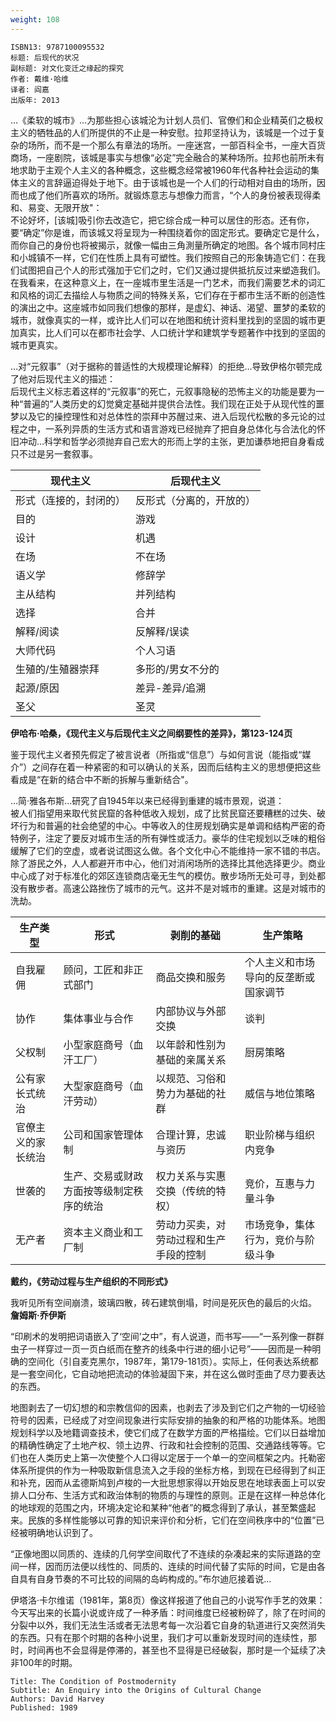 ```yaml
---
weight: 108
---
```


```
ISBN13: 9787100095532
标题: 后现代的状况
副标题: 对文化变迁之缘起的探究
作者: 戴维·哈维
译者: 阎嘉
出版年: 2013
```

…《柔软的城市》…为那些担心该城沦为计划人员们、官僚们和企业精英们之极权主义的牺牲品的人们所提供的不止是一种安慰。拉邦坚持认为，该城是一个过于复杂的场所，而不是一个那么有章法的场所。一座迷宫，一部百科全书，一座大百货商场，一座剧院，该城是事实与想像“必定”完全融合的某种场所。拉邦也前所未有地求助于主观个人主义的各种概念，这些概念经常被1960年代各种社会运动的集体主义的言辞逼迫得处于地下。由于该城也是一个人们的行动相对自由的场所，因而也成了他们所喜欢的场所。就锻炼意志与想像力而言，“个人的身份被表现得柔和、易变、无限开放"：  
不论好坏，[该城]吸引你去改造它，把它综合成一种可以居住的形态。还有你，要“确定”你是谁，而该城又将呈现为一种围绕着你的固定形式。要确定它是什么，而你自己的身份也将被揭示，就像一幅由三角測量所确定的地图。各个城市同村庄和小城镇不一样，它们在性质上具有可塑性。我们按照自己的形象铸造它们：在我们试图把自己个人的形式强加于它们之时，它们又通过提供抵抗反过来塑造我们。在我看来，在这种意义上，在一座城市里生活是一门艺术，而我们需要艺术的词汇和风格的词汇去描绘人与物质之间的特殊关系，它们存在于都市生活不断的创造性的演出之中。这座城市如同我们想像的那样，是虚幻、神话、渴望、噩梦的柔软的城市，就像真实的一样，或许比人们可以在地图和统计资料里找到的坚固的城市更加真实，比人们可以在都市社会学、人口统计学和建筑学专题著作中找到的坚固的城市更真实。

…对“元叙事”（对于据称的普适性的大规模理论解释）的拒绝…导致伊格尔顿完成了他对后现代主义的描述：  
后现代主义标志着这样的“元叙事”的死亡，元叙事隐秘的恐怖主义的功能是要为一种“普遍的”人类历史的幻觉奠定基础并提供合法性。我们现在正处于从现代性的噩梦以及它的操控理性和对总体性的崇拜中苏醒过来、进入后现代松散的多元论的过程之中，一系列异质的生活方式和语言游戏已经抛弃了把自身总体化与合法化的怀旧冲动…科学和哲学必须抛弃自己宏大的形而上学的主张，更加谦恭地把自身看成只不过是另一套叙事。

|现代主义|后现代主义|
|-|-|
|形式（连接的，封闭的）|反形式（分离的，开放的）|
|目的|游戏|
|设计|机遇|
|在场|不在场|
|语义学|修辞学|
|主从结构|并列结构|
|选择|合并|
|解释/阅读|反解释/误读|
|大师代码|个人习语|
|生殖的/生殖器崇拜|多形的/男女不分的|
|起源/原因|差异-差异/追溯|
|圣父|圣灵|

**伊哈布·哈桑，《现代主义与后现代主义之间纲要性的差异》，第123-124页**

鉴于现代主义者预先假定了被言说者（所指或“信息”）与如何言说（能指或“媒介”）之间存在着一种紧密的和可以确认的关系，因而后结构主义的思想便把这些看成是“在新的结合中不断的拆解与重新结合"。

…简·雅各布斯…研究了自1945年以来已经得到重建的城市景观，说道：  
被人们指望用来取代贫民窟的各种低收入规划，成了比贫民窟还要糟糕的过失、破坏行为和普遍的社会绝望的中心。中等收入的住房规划确实是单调和结构严密的奇特例子，注定了要反对城市生活的所有弹性或活力。豪华的住宅规划以乏味的粗俗缓解了它们的空虚，或者说试图这么做。各个文化中心不能维持一家不错的书店。除了游民之外，人人都避开市中心，他们对消闲场所的选择比其他选择更少。商业中心成了对于标准化的郊区连锁商店毫无生气的模仿。散步场所无处可寻，到处都没有散步者。高速公路挫伤了城市的元气。这并不是对城市的重建。这是对城市的洗劫。

|生产类型|形式|剥削的基础|生产策略|
|-|-|-|-|
|自我雇佣|顾问，工匠和非正式部门|商品交换和服务|个人主义和市场导向的反垄断或国家调节|
|协作|集体事业与合作|内部协议与外部交换|谈判|
|父权制|小型家庭商号（血汗工厂）|以年龄和性别为基础的亲属关系|厨房策略|
|公有家长式统治|大型家庭商号（血汗劳动）|以规范、习俗和势力为基础的社群|威信与地位策略|
|官僚主义的家长统治|公司和国家管理体制|合理计算，忠诚与资历|职业阶梯与组织内竞争|
|世袭的|生产、交易或财政方面按等级制定秩序的统治|权力关系与实惠交换（传统的特权）|竞价，互惠与力量斗争|
|无产者|资本主义商业和工厂制|劳动力买卖，对劳动过程和生产手段的控制|市场竞争，集体行为，竞价与阶级斗争|

**戴约，《劳动过程与生产组织的不同形式》**

我听见所有空间崩溃，玻璃四散，砖石建筑倒塌，时间是死灰色的最后的火焰。  
**詹姆斯·乔伊斯**

“印刷术的发明把词语嵌入了‘空间’之中”，有人说道，而书写——“一系列像一群群虫子一样穿过一页一页白纸而在整齐的线条中行进的细小记号”——因而是一种明确的空间化（引自麦克黑尔，1987年，第179-181页）。实际上，任何表达系统都是一套空间化，它自动地把流动的体验凝固下来，并在这么做时歪曲了尽力要表达的东西。

地图剥去了一切幻想的和宗教信仰的因素，也剥去了涉及到它们之产物的一切经验符号的因素，已经成了对空间现象进行实际安排的抽象的和严格的功能体系。地图规划科学以及地籍调查技术，使它们成了在数学方面的严格描绘。它们以日益增加的精确性确定了土地产权、领土边界、行政和社会控制的范围、交通路线等等。它们也在人类历史上第一次使整个人口得以定居于一个单一的空间框架之内。托勒密体系所提供的作为一种吸取新信息流入之手段的坐标方格，到现在已经得到了纠正和补充，因而从孟德斯鸠到卢梭的一大批思想家得以开始反思在地球表面上可以安排人口分布、生活方式和政治体制的物质的与理性的原则。正是在这样一种总体化的地球观的范围之内，环境决定论和某种“他者”的概念得到了承认，甚至繁盛起来。民族的多样性能够以可靠的知识来评价和分析，它们在空间秩序中的“位置”已经被明确地认识到了。

“正像地图以同质的、连续的几何学空间取代了不连续的杂凑起来的实际道路的空间一样，因而历法便以线性的、同质的、连续的时间代替了实际的时间，它是由各自具有自身节奏的不可比较的间隔的岛屿构成的。”布尔迪厄接着说…

伊塔洛·卡尔维诺（1981年，第8页）像这样报道了他自己的小说写作手艺的效果：  
今天写出来的长篇小说或许成了一种矛盾：时间维度已经被粉碎了，除了在时间的分裂中以外，我们无法生活或者无法思考每一次沿着它自身的轨道进行又突然消失的东西。只有在那个时期的各种小说里，我们才可以重新发现时间的连续性，那时，时间再也不会显得是停滞的，甚至也不显得是已经破裂，那时是一个延续了决非100年的时期。

```
Title: The Condition of Postmodernity
Subtitle: An Enquiry into the Origins of Cultural Change
Authors: David Harvey
Published: 1989
```